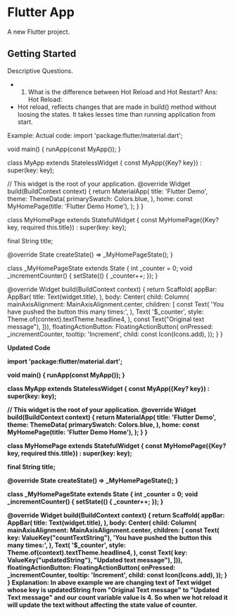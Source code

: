 # Flutter App

A new Flutter project.

## Getting Started

Descriptive Questions.


- 1. What is the difference between Hot Reload and Hot Restart?
Ans: Hot Reload:
- Hot reload, reflects changes that are made in build() method without loosing the states. It takes lesses time than running application from start.

Example:
Actual code:
import 'package:flutter/material.dart';

void main() {
  runApp(const MyApp());
}

class MyApp extends StatelessWidget {
  const MyApp({Key? key}) : super(key: key);

  // This widget is the root of your application.
  @override
  Widget build(BuildContext context) {
    return MaterialApp(
      title: 'Flutter Demo',
      theme: ThemeData(
        primarySwatch: Colors.blue,
      ),
      home: const MyHomePage(title: 'Flutter Demo Home'),
    );
  }
}

class MyHomePage extends StatefulWidget {
  const MyHomePage({Key? key, required this.title}) : super(key: key);

  final String title;

  @override
  State<MyHomePage> createState() => _MyHomePageState();
}

class _MyHomePageState extends State<MyHomePage> {
  int _counter = 0;
  void _incrementCounter() {
    setState(() {
      _counter++;
    });
  }

  @override
  Widget build(BuildContext context) {
    return Scaffold(
        appBar: AppBar(
          title: Text(widget.title),
        ),
        body: Center(
            child: Column(
                mainAxisAlignment: MainAxisAlignment.center,
                children: <Widget>[
              const Text(
                'You have pushed the button this many times:',
              ),
              Text(
                '$_counter',
                style: Theme.of(context).textTheme.headline4,
              ),
              const Text("Original text message"),
            ])),
        floatingActionButton: FloatingActionButton(
          onPressed: _incrementCounter,
          tooltip: 'Increment',
          child: const Icon(Icons.add),
        ));
  }
}


<b>Updated Code<b>

import 'package:flutter/material.dart';

void main() {
  runApp(const MyApp());
}

class MyApp extends StatelessWidget {
  const MyApp({Key? key}) : super(key: key);

  // This widget is the root of your application.
  @override
  Widget build(BuildContext context) {
    return MaterialApp(
      title: 'Flutter Demo',
      theme: ThemeData(
        primarySwatch: Colors.blue,
      ),
      home: const MyHomePage(title: 'Flutter Demo Home'),
    );
  }
}

class MyHomePage extends StatefulWidget {
  const MyHomePage({Key? key, required this.title}) : super(key: key);

  final String title;

  @override
  State<MyHomePage> createState() => _MyHomePageState();
}

class _MyHomePageState extends State<MyHomePage> {
  int _counter = 0;
  void _incrementCounter() {
    setState(() {
      _counter++;
    });
  }

  @override
  Widget build(BuildContext context) {
    return Scaffold(
        appBar: AppBar(
          title: Text(widget.title),
        ),
        body: Center(
            child: Column(
                mainAxisAlignment: MainAxisAlignment.center,
                children: <Widget>[
              const Text(
                 key: ValueKey("countTextString"),
                'You have pushed the button this many times:',
              ),
              Text(
                '$_counter',
                style: Theme.of(context).textTheme.headline4,
              ),
              const Text(
                key: ValueKey("updatedString"),
                "Updated text message"),
            ])),
        floatingActionButton: FloatingActionButton(
          onPressed: _incrementCounter,
          tooltip: 'Increment',
          child: const Icon(Icons.add),
        ));
  }
}
Explanation:
In above example we are changing text of Text widget whose key is updatedString from "Original Text message" to "Updated Text message" and our count variable value is 4. So when we hot reload it will update the text without affecting the state value of counter. 
